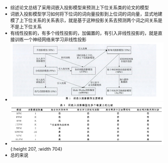 - 综述论文总结了采用词嵌入投影模型来预测上下位关系类的论文的模型
- 词嵌入投影模型学习如何将下位词的词向量投影到上位词的词向量，显式地建模了上下位关系的关系表示，就是基于这种投影关系去预测两个词之间关系是不是上下位关系
- 有线性投影的，有多个线性投影的，加偏置的，有引入非线性投影的，就是直接训练一个神经网络来学习非线性投影
- ![image.png](../assets/image_1668515992435_0.png)
- ![image.png](../assets/image_1668516049147_0.png){:height 207, :width 704}
- 总的来说